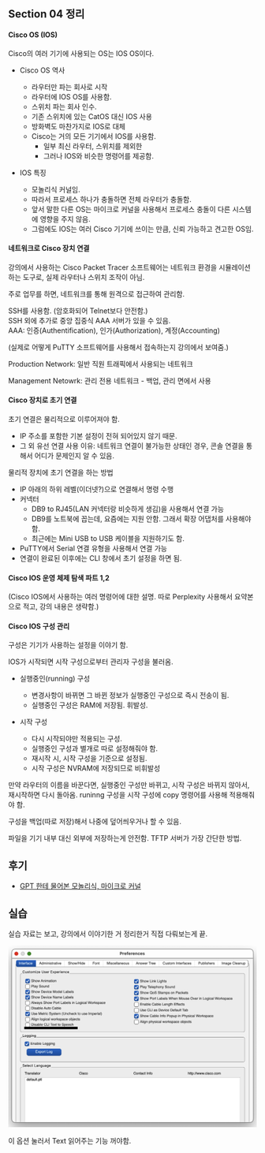 ## Section 04 정리

#### Cisco OS (IOS)
Cisco의 여러 기기에 사용되는 OS는 IOS OS이다.

- Cisco OS 역사
    - 라우터만 파는 회사로 시작
    - 라우터에 IOS OS를 사용함.
    - 스위치 파는 회사 인수.
    - 기존 스위치에 있는 CatOS 대신 IOS 사용
    - 방화벽도 마찬가지로 IOS로 대체
    - Cisco는 거의 모든 기기에서 IOS를 사용함.
        - 일부 최신 라우터, 스위치를 제외한
        - 그러나 IOS와 비슷한 명령어를 제공함.

- IOS 특징 
    - 모놀리식 커널임.
    - 따라서 프로세스 하나가 충돌하면 전체 라우터가 충돌함.
    - 앞서 말한 다른 OS는 마이크로 커널을 사용해서 프로세스 충돌이 다른 시스템에 영향을 주지 않음.
    - 그럼에도 IOS는 여러 Cisco 기기에 쓰이는 만큼, 신뢰 가능하고 견고한 OS임.

#### 네트워크로 Cisco 장치 연결

강의에서 사용하는 Cisco Packet Tracer 소프트웨어는 네트워크 환경을 시뮬레이션하는 도구로, 실제 라우터나 스위치 조작이 아님.

주로 업무를 하면, 네트워크를 통해 원격으로 접근하여 관리함.

SSH를 사용함. (암호화되어 Telnet보다 안전함.)    
SSH 외에 추가로 중앙 집중식 AAA 서버가 있을 수 있음.    
AAA: 인증(Authentification), 인가(Authorization), 계정(Accounting)

(실제로 어떻게 PuTTY 소프트웨어를 사용해서 접속하는지 강의에서 보여줌.)

Production Network: 일반 직원 트래픽에서 사용되는 네트워크

Management Netowrk: 관리 전용 네트워크 - 백업, 관리 면에서 사용

#### Cisco 장치로 초기 연결

초기 연결은 물리적으로 이루어져야 함.
- IP 주소를 포함한 기본 설정이 전혀 되어있지 않기 때문.
- 그 외 유선 연결 사용 이유: 네트워크 연결이 불가능한 상태인 경우, 콘솔 연결을 통해서 어디가 문제인지 알 수 있음.



물리적 장치에 초기 연결을 하는 방법
- IP 아래의 하위 레벨(이더넷?)으로 연결해서 명령 수행
- 커넥터
    - DB9 to RJ45(LAN 커넥터랑 비슷하게 생김)을 사용해서 연결 가능
    - DB9를 노트북에 꼽는데, 요즘에는 지원 안함. 그래서 확장 어댑처를 사용해야 함.
    - 최근에는 Mini USB to USB 케이블을 지원하기도 함.
- PuTTY에서 Serial 연결 유형을 사용해서 연결 가능
- 연결이 완료된 이후에는 CLI 창에서 초기 설정을 하면 됨.

#### Cisco IOS 운영 체제 탐색 파트 1,2

(Cisco IOS에서 사용하는 여러 명령어에 대한 설명. 따로 Perplexity 사용해서 요약본으로 적고, 강의 내용은 생략함.)


#### Cisco IOS 구성 관리

구성은 기기가 사용하는 설정을 이야기 함.

IOS가 시작되면 시작 구성으로부터 관리자 구성을 불러옴.

- 실행중인(running) 구성
    - 변경사항이 바뀌면 그 바뀐 정보가 실행중인 구성으로 즉시 전송이 됨.
    - 실행중인 구성은 RAM에 저장됨. 휘발성.
    
- 시작 구성
    - 다시 시작되야만 적용되는 구성.
    - 실행중인 구성과 별개로 따로 설정해줘야 함.
    - 재시작 시, 시작 구성을 기준으로 설정됨.
    - 시작 구성은 NVRAM에 저장되므로 비휘발성

만약 라우터의 이름을 바꾼다면, 실행중인 구성만 바뀌고, 시작 구성은 바뀌지 않아서, 재시작하면 다시 돌아옴. runinng 구성을 시작 구성에 copy 명령어를 사용해 적용해줘야 함.

구성을 백업(따로 저장)해서 나중에 덮어씌우거나 할 수 있음.

파일을 기기 내부 대신 외부에 저장하는게 안전함. TFTP 서버가 가장 간단한 방법.

## 후기

- [GPT 한테 물어본 모놀리식, 마이크로 커널](https://chatgpt.com/share/6703e562-0bcc-8009-aa29-17ddff8c058b)

## 실습

실습 자료는 보고, 강의에서 이야기한 거 정리한거 직접 다뤄보는게 끝.

![](./img1.png)

이 옵션 눌러서 Text 읽어주는 기능 꺼야함.
